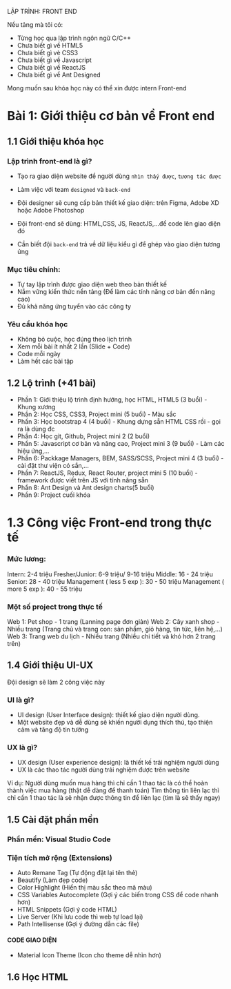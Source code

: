 LẬP TRÌNH: FRONT END 

Nều tảng mà tôi có: 
- Từng học qua lập trình ngôn ngữ C/C++
- Chưa biết gì về HTML5
- Chưa biết gì vè CSS3
- Chưa biết gì về Javascript
- Chưa biết gì về ReactJS
- Chưa biết gì về Ant Designed

Mong muốn sau khóa học này có thể xin được intern Front-end 

# Bài 1: Giới thiệu cơ bản về Front end

## 1.1 Giới thiệu khóa học

### Lập trình front-end là gì?

- Tạo ra giao diện website để người dùng `nhìn thấy được`, `tương tác được`
- Làm việc với team `designed` và `back-end`

- Đội designer sẽ cung cấp bản thiết kế giao diện: trên Figma, Adobe XD hoặc Adobe Photoshop

- Đội front-end sẽ dùng: HTML,CSS, JS, ReactJS,...để code lên giao diện đó

- Cần biết đội `back-end` trả về dữ liệu kiểu gì để ghép vào giao diện tương ứng


### Mục tiêu chính:

- Tự tay lập trình được giao diện web theo bản thiết kế
- Nắm vững kiến thức nền tảng (Để làm các tính năng cơ bản đến nâng cao)
- Đủ khả năng ứng tuyển vào các công ty

### Yêu cầu khóa học

- Không bỏ cuộc, học đúng theo lịch trình
- Xem mỗi bài ít nhất 2 lần (Slide + Code)
- Code mỗi ngày
- Làm hết các bài tập

## 1.2 Lộ trình (+41 bài)

- Phần 1: Giới thiệu lộ trình định hướng, học HTML, HTML5 (3 buổi) - Khung xương 
- Phần 2: Học CSS, CSS3, Project mini (5 buổi) - Màu sắc 
- Phần 3: Học bootstrap 4 (4 buổi) - Khung dựng sẵn HTML CSS rồi - gọi ra là dùng đc
- Phần 4: Học git, Github, Project mini 2 (2 buổi)
- Phần 5: Javascript cơ bản và nâng cao, Project mini 3 (9 buổi) - Làm các hiệu ứng,...
- Phần 6: Packkage Managers, BEM, SASS/SCSS, Project mini 4 (3 buổi) - cài đặt thư viện có sắn,...
- Phần 7: ReactJS, Redux, React Router, project mini 5 (10 buổi) - framework được viết trên JS với tính năng sẵn
- Phần 8: Ant Design và Ant design charts(5 buổi)
- Phần 9: Project cuối khóa 

# 1.3 Công việc Front-end trong thực tế

### Mức lương:

Intern: 2-4 triệu
Fresher/Junior: 6-9 triệu/ 9-16 triệu
Middle: 16 - 24 triệu 
Senior: 28 - 40 triệu
Management ( less 5 exp ): 30 - 50 triệu 
Management ( more 5 exp ): 40 - 55 triệu

### Một số project trong thực tế 

Web 1: Pet shop - 1 trang (Lanning page đơn giản)
Web 2: Cây xanh shop - Nhiều trang (Trang chủ và trang con: sản phẩm, giỏ hàng, tin tức, liên hệ,...) 
Web 3: Trang web du lịch - Nhiều trang (Nhiều chi tiết và khó hơn 2 trang trên)

## 1.4 Giới thiệu UI-UX

Đội design sẽ làm 2 công việc này 

### UI là gì?

- UI design (User Interface design): thiết kế giao diện người dùng.
- Một website đẹp và dễ dùng sẽ khiến người dụng thích thú, tạo thiện cảm và tăng độ tin tưởng

### UX là gì?

- UX design (User experience design): là thiết kế trải nghiệm người dùng
- UX là các thao tác người dùng trải nghiệm được trên website

Ví dụ: 
Người dùng muốn mua hàng thì chỉ cần 1 thao tác là có thể hoàn thành việc mua hàng (thật dễ dàng để thanh toán)
Tìm thông tin liên lạc thì chỉ cần 1 thao tác là sẽ nhận được thông tin để liên lạc (tìm là sẽ thấy ngay)


## 1.5 Cài đặt phần mền

### Phần mền: Visual Studio Code
### Tiện tích mở rộng (Extensions)

- Auto Remane Tag (Tự động đặt lại tên thẻ) 
- Beautify (Làm đẹp code)
- Color Highlight (Hiển thị màu sắc theo mã màu)
- CSS Variables Autocomplete (Gợi ý các biến trong CSS để code nhanh hơn)
- HTML Snippets (Gợi ý code HTML)
- Live Server (Khi lưu code thì web tự load lại)
- Path Intellisense (Gợi ý đường dẫn các file) 
#### CODE GIAO DIỆN 
- Material Icon Theme (Icon cho theme dễ nhìn hơn)

 
## 1.6 Học HTML

